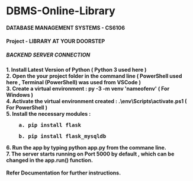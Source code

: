# DBMS-Online-Library
#### DATABASE MANAGEMENT SYSTEMS - CS6106 ####
#### Project - LIBRARY AT YOUR DOORSTEP ####

##### BACKEND SERVER CONNECTION #####
<b>1. Install Latest Version of Python ( Python 3 used here )</b>  
<b>2. Open the your project folder in the command line ( PowerShell used here , Terminal (PowerShell) was used from VSCode )</b>  
<b>3. Create a virtual environment : py -3 -m venv 'nameofenv' ( For Windows )</b>  
<b>4. Activate the virtual environment created : .\env\Scripts\activate.ps1 ( For PowerShell )</b>  
<b>5. Install the necessary modules :  
 <pre>    a. pip install flask</pre>  
 <pre>    b. pip install flask_mysqldb</pre>   
</b>
<b>6. Run the app by typing python app.py from the commane line.</b></br>  
<b>7. The server starts running on Port 5000 by default , which can be changed in the app.run() function.</b></br></br>
<b>Refer Documentation for further instructions.</b>
